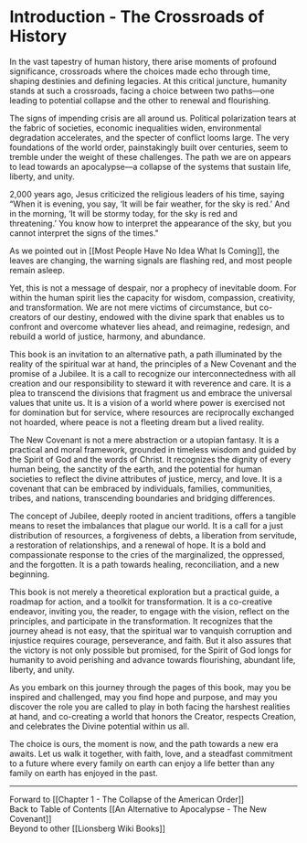 # Introduction - The Crossroads of History

In the vast tapestry of human history, there arise moments of profound significance, crossroads where the choices made echo through time, shaping destinies and defining legacies. At this critical juncture, humanity stands at such a crossroads, facing a choice between two paths—one leading to potential collapse and the other to renewal and flourishing.

The signs of impending crisis are all around us. Political polarization tears at the fabric of societies, economic inequalities widen, environmental degradation accelerates, and the specter of conflict looms large. The very foundations of the world order, painstakingly built over centuries, seem to tremble under the weight of these challenges. The path we are on appears to lead towards an apocalypse—a collapse of the systems that sustain life, liberty, and unity.

2,000 years ago, Jesus criticized the religious leaders of his time, saying “When it is evening, you say, ‘It will be fair weather, for the sky is red.’ And in the morning, ‘It will be stormy today, for the sky is red and threatening.’ You know how to interpret the appearance of the sky, but you cannot interpret the signs of the times."

As we pointed out in [[Most People Have No Idea What Is Coming]], the leaves are changing, the warning signals are flashing red, and most people remain asleep. 

Yet, this is not a message of despair, nor a prophecy of inevitable doom. For within the human spirit lies the capacity for wisdom, compassion, creativity, and transformation. We are not mere victims of circumstance, but co-creators of our destiny, endowed with the divine spark that enables us to confront and overcome whatever lies ahead, and reimagine, redesign, and rebuild a world of justice, harmony, and abundance.

This book is an invitation to an alternative path, a path illuminated by the reality of the spiritual war at hand, the principles of a New Covenant and the promise of a Jubilee. It is a call to recognize our interconnectedness with all creation and our responsibility to steward it with reverence and care. It is a plea to transcend the divisions that fragment us and embrace the universal values that unite us. It is a vision of a world where power is exercised not for domination but for service, where resources are reciprocally exchanged not hoarded, where peace is not a fleeting dream but a lived reality.

The New Covenant is not a mere abstraction or a utopian fantasy. It is a practical and moral framework, grounded in timeless wisdom and guided by the Spirit of God and the words of Christ. It recognizes the dignity of every human being, the sanctity of the earth, and the potential for human societies to reflect the divine attributes of justice, mercy, and love. It is a covenant that can be embraced by individuals, families, communities, tribes, and nations, transcending boundaries and bridging differences.

The concept of Jubilee, deeply rooted in ancient traditions, offers a tangible means to reset the imbalances that plague our world. It is a call for a just distribution of resources, a forgiveness of debts, a liberation from servitude, a restoration of relationships, and a renewal of hope. It is a bold and compassionate response to the cries of the marginalized, the oppressed, and the forgotten. It is a path towards healing, reconciliation, and a new beginning.

This book is not merely a theoretical exploration but a practical guide, a roadmap for action, and a toolkit for transformation. It is a co-creative endeavor, inviting you, the reader, to engage with the vision, reflect on the principles, and participate in the transformation. It recognizes that the journey ahead is not easy, that the spiritual war to vanquish corruption and injustice requires courage, perseverance, and faith. But it also assures that the victory is not only possible but promised, for the Spirit of God longs for humanity to avoid perishing and advance towards flourishing, abundant life, liberty, and unity.

As you embark on this journey through the pages of this book, may you be inspired and challenged, may you find hope and purpose, and may you discover the role you are called to play in both facing the harshest realities at hand, and co-creating a world that honors the Creator, respects Creation, and celebrates the Divine potential within us all.

The choice is ours, the moment is now, and the path towards a new era awaits. Let us walk it together, with faith, love, and a steadfast commitment to a future where every family on earth can enjoy a life better than any family on earth has enjoyed in the past.

___
Forward to [[Chapter 1 - The Collapse of the American Order]]  
Back to Table of Contents [[An Alternative to Apocalypse - The New Covenant]]  
Beyond to other [[Lionsberg Wiki Books]]  